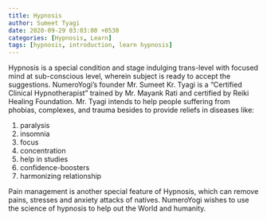 ```yaml
---
title: Hypnosis
author: Sumeet Tyagi
date: 2020-09-29 03:03:00 +0530
categories: [Hypnosis, Learn]
tags: [hypnosis, introduction, learn hypnosis]
---
```


Hypnosis is a special condition and stage indulging trans-level with focused mind at sub-conscious level, wherein subject is ready to accept the suggestions. NumeroYogi’s founder Mr. Sumeet Kr. Tyagi is a “Certified Clinical Hypnotherapist” trained by Mr. Mayank Rati and certified by Reiki Healing Foundation. Mr. Tyagi intends to help people suffering from phobias, complexes, and trauma besides to provide reliefs in diseases like:
1. paralysis
2. insomnia
3. focus
4. concentration
5. help in studies
6. confidence-boosters
7. harmonizing relationship 

Pain management is another special feature of Hypnosis, which can remove pains, stresses and anxiety attacks of natives. NumeroYogi wishes to use the science of hypnosis to help out the World and humanity.



